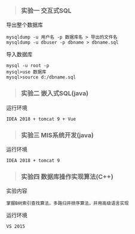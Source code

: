 >### 实验一 交互式SQL
导出整个数据库
```
mysqldump -u 用户名 -p 数据库名 > 导出的文件名
mysqldump -u dbuser -p dbname > dbname.sql
```
导入数据库
```$xslt
mysql -u root -p
mysql>use 数据库
mysql>source d:/dbname.sql
```
>### 实验二 嵌入式SQL(java)
运行环境
```$xslt
IDEA 2018 + tomcat 9 + Vue
```
>### 实验三 MIS系统开发(java)
运行环境
```$xslt
IDEA 2018 + tomcat 9
```
>### 实验四 数据库操作实现算法(C++)
实验内容
```$xslt
掌握B树索引查找算法，多路归并排序算法，并用高级语言实现
```
运行环境
```$xslt
VS 2015
```